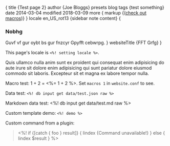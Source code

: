 {
    title {Test page 2}
    author {Joe Bloggs}
    presets blog
    tags {test something}
    date 2014-03-04
    modified 2018-03-09
    more {
        markup {(<a href="$link">check out macros</a>)}
    }
    locale en_US_rot13
    {sidebar note content} {
        <h3>Nobhg</h3>
        Guvf vf gur oybt bs gur fnzcyr Gpyfft cebwrpg.
    }
    websiteTitle {FFT Grfg}
}

This page's locale is `<%! setting locale %>`.

Quis ullamco nulla anim sunt ex proident qui consequat enim adipisicing do aute irure sit dolore enim adipisicing qui sunt pariatur dolore eiusmod commodo sit laboris. Excepteur sit et magna ex labore tempor nulla.

<!--more-->

Macro test: 1 + 2 = <%= 1 + 2 %>. Set `macros 1` in `website.conf` to see.

Data test: `<%! db input get data/test.json raw %>`

Markdown data test:
<%! db input get data/test.md raw %>

Custom template demo: `<%! demo %>`

Custom command from a plugin:

><%! if {[catch { foo } result]} {
    lindex {Command unavailable!}
} else {
    lindex $result
} %>
